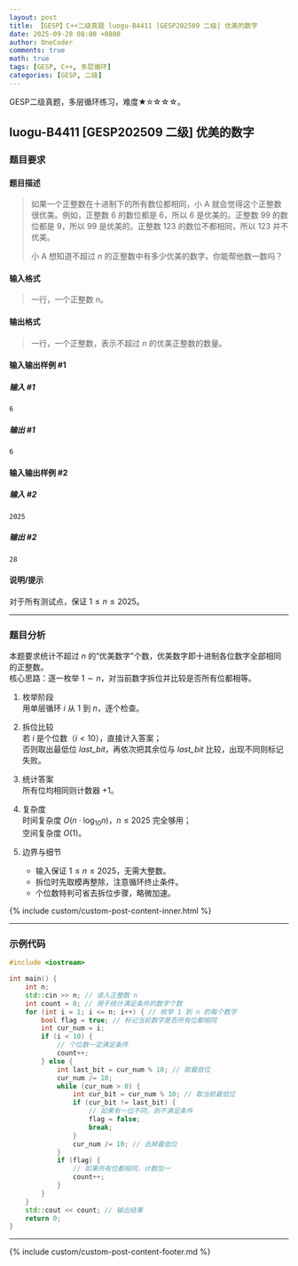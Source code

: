 ```yaml
---
layout: post
title: 【GESP】C++二级真题 luogu-B4411 [GESP202509 二级] 优美的数字
date: 2025-09-28 08:00 +0800
author: OneCoder
comments: true
math: true
tags: [GESP, C++, 多层循环]
categories: [GESP, 二级]
---
```

GESP二级真题，多层循环练习，难度★✮☆☆☆。

<!--more-->

## luogu-B4411 [GESP202509 二级] 优美的数字

### 题目要求

#### 题目描述

>如果一个正整数在十进制下的所有数位都相同，小 A 就会觉得这个正整数很优美。例如，正整数 $6$ 的数位都是 $6$，所以 $6$ 是优美的。正整数 $99$ 的数位都是 $9$，所以 $99$ 是优美的。正整数 $123$ 的数位不都相同，所以 $123$ 并不优美。
>
>小 A 想知道不超过 $n$ 的正整数中有多少优美的数字。你能帮他数一数吗？

#### 输入格式

>一行，一个正整数 $n$。

#### 输出格式

>一行，一个正整数，表示不超过 $n$ 的优美正整数的数量。

#### 输入输出样例 #1

##### 输入 #1

```plaintext
6
```

##### 输出 #1

```plaintext
6
```

#### 输入输出样例 #2

##### 输入 #2

```plaintext
2025
```

##### 输出 #2

```plaintext
28
```

#### 说明/提示

对于所有测试点，保证 $1 \leq n \leq 2025$。

---

### 题目分析

本题要求统计不超过 $n$ 的“优美数字”个数，优美数字即十进制各位数字全部相同的正整数。  
核心思路：逐一枚举 $1\sim n$，对当前数字拆位并比较是否所有位都相等。

1. 枚举阶段  
   用单层循环 $i$ 从 $1$ 到 $n$，逐个检查。

2. 拆位比较  
   若 $i$ 是个位数（$i<10$），直接计入答案；  
   否则取出最低位 $\textit{last\_bit}$，再依次把其余位与 $\textit{last\_bit}$ 比较，出现不同则标记失败。

3. 统计答案  
   所有位均相同则计数器 $+1$。

4. 复杂度  
   时间复杂度 $O(n\cdot\log_{10}n)$，$n\le 2025$ 完全够用；  
   空间复杂度 $O(1)$。

5. 边界与细节  
   - 输入保证 $1\le n\le 2025$，无需大整数。  
   - 拆位时先取模再整除，注意循环终止条件。  
   - 个位数特判可省去拆位步骤，略微加速。

{% include custom/custom-post-content-inner.html %}

---

### 示例代码

```cpp
#include <iostream>

int main() {
    int n;
    std::cin >> n; // 读入正整数 n
    int count = 0; // 用于统计满足条件的数字个数
    for (int i = 1; i <= n; i++) { // 枚举 1 到 n 的每个数字
        bool flag = true; // 标记当前数字是否所有位都相同
        int cur_num = i;
        if (i < 10) {
            // 个位数一定满足条件
            count++;
        } else {
            int last_bit = cur_num % 10; // 取最低位
            cur_num /= 10;
            while (cur_num > 0) {
                int cur_bit = cur_num % 10; // 取当前最低位
                if (cur_bit != last_bit) {
                    // 如果有一位不同，则不满足条件
                    flag = false;
                    break;
                }
                cur_num /= 10; // 去掉最低位
            }
            if (flag) {
                // 如果所有位都相同，计数加一
                count++;
            }
        }
    }
    std::cout << count; // 输出结果
    return 0;
}
```

---

{% include custom/custom-post-content-footer.md %}
